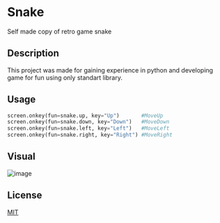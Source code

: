 # Snake

Self made copy of retro game snake

## Description

This project was made for gaining experience in python and developing game for fun using only standart library.

## Usage

```python
screen.onkey(fun=snake.up, key="Up")       #MoveUp
screen.onkey(fun=snake.down, key="Down")   #MoveDown
screen.onkey(fun=snake.left, key="Left")   #MoveLeft
screen.onkey(fun=snake.right, key="Right") #MoveRight
```

## Visual
![image](https://user-images.githubusercontent.com/30836373/112660175-d4e7dd00-8e5d-11eb-92cd-450b8ad36019.png)


## License
[MIT](https://choosealicense.com/licenses/mit/)
